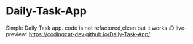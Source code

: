 # Daily-Task-App
Simple Daily Task app. code is not refactored,clean but it works :D
live-preview: https://codingcat-dev.github.io/Daily-Task-App/
